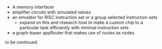 
* A memory interfacer
* amplifier circuits with simulated values
* an emulator for RISC instruction set or a group selected instruction sets
	* expand on this and research how to make a custom chip to a particular task efficiently with minimal instruction sets
* a graph-baser appRouter that makes use of routes as nodes

to be continued.